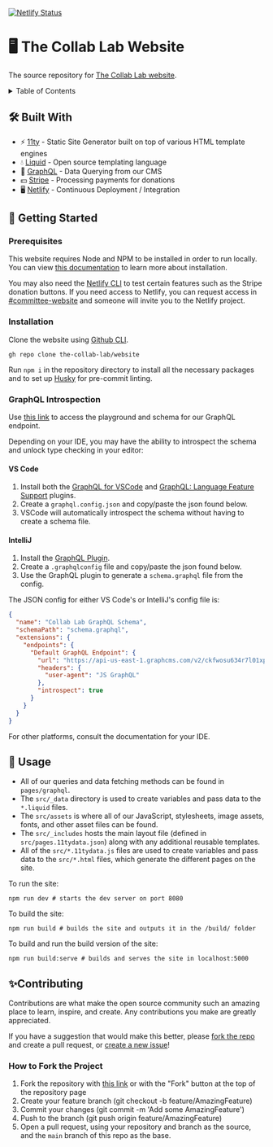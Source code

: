 [![Netlify Status](https://api.netlify.com/api/v1/badges/d419806f-0315-41c6-917a-52167ab9902c/deploy-status)](https://app.netlify.com/sites/the-collab-lab/deploys)

# 🖥 The Collab Lab Website

The source repository for [The Collab Lab website](https://the-collab-lab.codes/).

<details>
  <summary>Table of Contents</summary>
  <ol>
    <li>
      <a href="#🛠-built-with">🛠 Built With</a>
    </li>
    <li>
      <a href="#📝-getting-started">📝 Getting Started</a>
      <ul>
        <li>
          <a href="#prerequisites">Prerequisites</a>
        </li>
        <li>
          <a href="#installation">Installation</a>
        </li>
        <li>
          <a href="#graphql-introspection">GraphQL</a>
          <ul>
            <li>
              <a href="#vs-code">VS Code</a>
            </li>
            <li>
              <a href="#intellij">IntelliJ</a>
            </li>
          </ul>
        </li>
      </ul>
    </li>
    <li>
      <a href="#🔬-usage">🔬 Usage</a>
    </li>
    <li>
      <a href="#✨-contributing">✨Contributing</a>
      <ul>
        <li>
          <a href="#how-to-fork-the-project">How to Fork the Project</a>
        </li>
      </ul>
    </li>
  </ol>
</details>

## 🛠 Built With

- ⚡️ [11ty](https://www.11ty.dev/) - Static Site Generator built on top of various HTML template engines
- 💧 [Liquid](https://shopify.github.io/liquid/) - Open source templating language
- 📡 [GraphQL](https://www.graphql.com/) - Data Querying from our CMS
- 💵 [Stripe](https://stripe.com/docs/api?lang=node) - Processing payments for donations
- 🖥 [Netlify](https://www.netlify.com/) - Continuous Deployment / Integration

## 📝 Getting Started

### Prerequisites

This website requires Node and NPM to be installed in order to run locally. You can view [this documentation](https://docs.npmjs.com/downloading-and-installing-node-js-and-npm) to learn more about installation.

You may also need the [Netlify CLI](https://cli.netlify.com/) to test certain features such as the Stripe donation buttons. If you need access to Netlify, you can request access in [#committee-website](https://the-collab-lab.slack.com/archives/CUS0DJ614) and someone will invite you to the Netlify project.

### Installation

Clone the website using [Github CLI](https://cli.github.com/).

```shell
gh repo clone the-collab-lab/website
```

Run `npm i` in the repository directory to install all the necessary packages and to set up [Husky](https://typicode.github.io/husky/#/) for pre-commit linting.

### GraphQL Introspection

Use [this link](https://api-us-east-1.graphcms.com/v2/ckfwosu634r7l01xpco7z3hvq/master) to access the playground and schema for our GraphQL endpoint.

Depending on your IDE, you may have the ability to introspect the schema and unlock type checking in your editor:

#### VS Code

1. Install both the [GraphQL for VSCode](https://marketplace.visualstudio.com/items?itemName=kumar-harsh.graphql-for-vscode) and [GraphQL: Language Feature Support](https://marketplace.visualstudio.com/items?itemName=GraphQL.vscode-graphql) plugins.
2. Create a `graphql.config.json` and copy/paste the json found below.
3. VSCode will automatically introspect the schema without having to create a schema file.

#### IntelliJ

1. Install the [GraphQL Plugin](https://plugins.jetbrains.com/plugin/8097-graphql).
2. Create a `.graphqlconfig` file and copy/paste the json found below.
3. Use the GraphQL plugin to generate a `schema.graphql` file from the config.

The JSON config for either VS Code's or IntelliJ's config file is:

```json
{
  "name": "Collab Lab GraphQL Schema",
  "schemaPath": "schema.graphql",
  "extensions": {
    "endpoints": {
      "Default GraphQL Endpoint": {
        "url": "https://api-us-east-1.graphcms.com/v2/ckfwosu634r7l01xpco7z3hvq/master",
        "headers": {
          "user-agent": "JS GraphQL"
        },
        "introspect": true
      }
    }
  }
}
```

For other platforms, consult the documentation for your IDE.

## 🔬 Usage

- All of our queries and data fetching methods can be found in `pages/graphql`.
- The `src/_data` directory is used to create variables and pass data to the `*.liquid` files.
- The `src/assets` is where all of our JavaScript, stylesheets, image assets, fonts, and other asset files can be found.
- The `src/_includes` hosts the main layout file (defined in `src/pages.11tydata.json`) along with any additional reusable templates.
- All of the `src/*.11tydata.js` files are used to create variables and pass data to the `src/*.html` files, which generate the different pages on the site.

To run the site:

```shell
npm run dev # starts the dev server on port 8080
```

To build the site:

```
npm run build # builds the site and outputs it in the /build/ folder
```

To build and run the build version of the site:

```
npm run build:serve # builds and serves the site in localhost:5000
```

## ✨Contributing

Contributions are what make the open source community such an amazing place to learn, inspire, and create. Any contributions you make are greatly appreciated.

If you have a suggestion that would make this better, please [fork the repo](https://github.com/the-collab-lab/website/fork) and create a pull request, or [create a new issue](https://github.com/the-collab-lab/website/issues)!

### How to Fork the Project
1. Fork the repository with [this link](https://github.com/the-collab-lab/website/fork) or with the "Fork" button at the top of the repository page
2. Create your feature branch (git checkout -b feature/AmazingFeature)
3. Commit your changes (git commit -m 'Add some AmazingFeature')
4. Push to the branch (git push origin feature/AmazingFeature)
5. Open a pull request, using your repository and branch as the source, and the `main` branch of this repo as the base.
